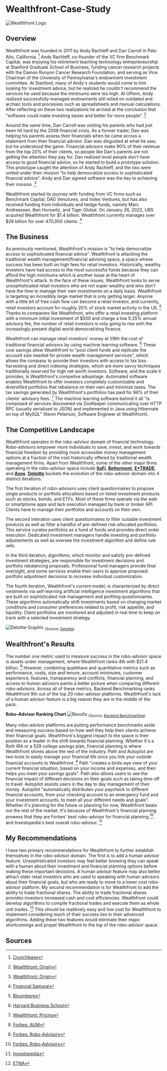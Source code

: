 # Wealthfront-Case-Study

![Wealthfront Logo](Wealthfront-Logo.png)

## Overview

Wealthfront was founded in 2011 by Andy Rachleff and Dan Carroll in Palo Alto, California. [^1] Andy Rachleff, co-founder of the VC firm Benchmark Capital, was enjoying his retirement teaching technology entrepreneurship at Stanford Graduate School of Business, funding cancer research projects with the Damon Runyon Cancer Research Foundation, and serving as Vice Chairman of the University of Pennsylvania's endowment investment committee. At Stanford, many of Andy's students would come to him looking for investment advice, but he realized he couldn't recommend the services he used because the minimums were too high. At UPenn, Andy realized successfully-managed endowments still relied on outdated and archaic tools and processes such as spreadsheets and manual calculations. After reflecting on these two realizations he arrived at the conclusion that "software could make investing easier and better for more people". [^2]

Around the same time, Dan Carroll was visiting his parents who had just been hit hard by the 2008 financial crisis. As a former trader, Dan was helping his parents assess their financials when he came across a statement from their financial advisor. Dan was disgusted at what he saw, but he understood the game.  Financial advisors make 90% of their revenue from the top 20% of their clients, so people like Dan's parents are not getting the attention they pay for. Dan realized most people don't have access to good financial advice, so he started to build a prototype solution. This prototype caught the attention of Andy Rachleff, and the two were united under their mission "to help democratize access to sophisticated financial advice". Andy and Dan agreed software was the key to achieving their mission. [^2]

Wealthfront started its journey with funding from VC firms such as Benchmark Capital, DAG Venutures, and Index Ventures, but has also received funding from individuals and hedge funds, namely Marc Andreessen, Ben Horowitz, and Tiger Global. On January 26, 2022, UBS acquired Wealthfront for $1.4 billion. Wealthfront currently manages over $28 billion for over 470,000 clients. [^3]

## The Business

As previously mentioned, Wealthfront's mission is "to help democratize access to sophisticated financial advice". Wealthfront is attacking the traditional wealth management/financial advising space, a space whose success has been built on high fees for retail investors. Historically, wealthy investors have had access to the most successful funds because they can afford the high minimums which is another issue at the heart of Wealthfront's attack. In the face of these issues, Wealthfront looks to serve unsophisticated retail investors who are not super wealthy and who don't have the time to manage their own investments on a daily basis. Wealthfront is targeting an incredibly large market that is only getting larger. Anyone with a little bit of free cash flow can become a retail investor, and currently, retail investors account for roughly 20% of stock market activity in the US. [^4] Thanks to companies like Wealthfront, who offer a retail investing platform with a minimum initial investment of $500 and charge a low 0.25% annual advisory fee, the number of retail investors is only going to rise with the increasingly present digital world democratizing finance.

Wealthfront can manage retail investors' money at 1/8th the cost of traditional financial advisors by using machine learning software. [^5] These cost savings allow Wealthfront to "pool client funds and replicate the account size needed for private wealth management services", which allows the company to provide their investors with access to tax loss harvesting and direct indexing strategies, which are more savvy techniques traditionally reserved for high net worth investors. Software, and the scale it provides, is Wealthfront's competive advantage.  Automated software enables Wealthfront to offer investors completely customizable and diversified portfolios that rebalance on their own and minimize taxes. The tax savings generated by Wealthfront's portfolios has paid for 96% of their clients' advisory fees. [^6] The machine learning software behind it all "is composed of services discovered via ZooKeeper communicating over HTTP RPC (usually serialized to JSON) and implemented in Java using Hibernate on top of MySQL" (Kevin Peterson, Software Engineer at Wealthfront).

## The Competitive Landscape

Wealthfront operates in the robo-advisor domain of financial technology. Robo-advisors empower more individuals to save, invest, and work towards financial freedom by providing more accessible money management options at a fraction of the cost historically offered by traditional wealth management firms. Apart from Wealthfront, some of the other major firms operating in the robo-advisor space include **[SoFi](https://www.sofi.com/invest/)**, **[Betterment](https://www.betterment.com/)**, **[E*TRADE](https://us.etrade.com/what-we-offer/our-accounts/core-portfolios)**, and **[Axos](https://www.axos.com/invest)**. **[Deloitte](https://www2.deloitte.com/content/dam/Deloitte/de/Documents/financial-services/Deloitte-Robo-safe.pdf)** buckets the evolution of the robo-advisor domain into 4 distinct iterations.

The first iteration of robo-advisors uses client questionnaires to propose single products or portfolio allocations based on listed investment products such as stocks, bonds, and ETFs. Most of these firms operate via the web or smartphone apps and lack execution managed by bank or broker API. Clients have to manage their portfolios and accounts on their own.

The second interation uses client questionnaires to filter suitable investment products as well as filter a handful of pre-defined risk-allocated portfolios. This service curates portfolios as a fund of funds and provides direct order execution. Dedicated investment managers handle investing and portfolio adjustements as well as oversee the investment algorithm and define rule sets.

In the third iteration, algorithms, which monitor and satisfy pre-defined investment strategies, are responsible for investment decisions and portfolio rebalancing proposals. Professional fund managers provide final oversight, and some services enable their users to approve proposed portfolio adjustment decisions to increase individual customization.

The fourth iteration, Wealthfront's current model, is characterized by direct ivestments via self-learning artificial intelligence investment algorithms that are built on sophisticated risk management and profiling questionnaires. These algorithms automatically shift investments based on changing market conditions and consumer preferences related to profit, risk appetite, and liquidity. Client portfolios are monitored and adjusted in real time to keep on track with a selected investment strategy.

![Deloitte Graphic](Robo-Advising-Evolution.png)
<sub>(Source: [Deloitte](https://www2.deloitte.com/content/dam/Deloitte/de/Documents/financial-services/Deloitte-Robo-safe.pdf))</sub>

## Wealthfront's Results

The number one metric used to measure success in the robo-advisor space is assets under management, where Wealthfront ranks 4th with $21.4 billion. [^7] However, combining qualititave and quantitative metrics such as performance, costs, size and tenure, account minimums, customer experience, features, transparency and conflicts, financial planning, and access to human advisors paints a better picture when comparing different robo-advisors. Across all of these metrics, Backend Benchmarking ranks Wealthfront 9th out of the top 20 robo-advisor platforms. Wealthfront's lack of a human advisor feature is a big reason they are in the middle of the pack.

**Robo-Advisor Ranking Chart**
![Results](Robo-Ranking-Chart.png)
<sub>(Source: [Backend Benchmarking](https://www.backendbenchmarking.com/blog/2021/08/the-robo-ranking-best-overall-robo/))</sub>

Many robo-advisor platforms are putting performance benchmarks aside and measuring success based on how well they help their clients achieve their financial goals. Wealthfront's biggest impact to the space is their position as a leader in the shift towards financial planning. Whether it's a Roth IRA or a 529 college savings plan, financial planning is where Wealthfront shines above the rest of the industry. Path and Autopilot are two tools to easily manage your financial life once you link your outside financial accounts to Wealthfront. [^8] Path "creates a birds-eye view of your current financial situation, based on your income and expenses, and then helps you meet your savings goals". Path also allows users to see the financial impact of different decisions on their goals such as taking time off to travel. Autopilot assists users in the day to day management of their money. Autopilot "automatically distributes your paycheck to different financial accounts, from your checking account to an emergency fund and your investment accounts, to meet all your different needs and goals".  Whether it's planning for the future or planning for now, Wealthfront beats out the rest of the market. It's because of Wealthfront's financial planning prowess that they are Forbes' best robo-advisor for financial planning [^8] and Investopedia's best overall robo-advisor. [^9]

## My Recommendations

I have two primary recommendations for Wealthfront to further establish themselves in the robo-advisor domain. The first is to add a human advisor feature. Unsophisticated investors may feel better knowing they can speak with a human about their investment and financial planning options before making these important decisions. A human advisor feature may also better attract older retail investors who are used to speaking with human advisors about their financial goals, but who are ready to move to a lower cost robo-advisor platform. My second recommendation is for Wealthfront to add the ability to trade fractional shares. The ability to trade fractional shares provides investors increased cash and cost efficiencies. Wealthfront could develop algorithms to compile fractional trades and execute them as whole unit trades. [^10] This should be realitively easy and low cost for Wealthfront to implement considering much of their success lies in their advanced algorithms. Adding these two features would eliminate their major shortcomings and propel Wealthfront to the top of the robo-advisor space.

## Sources

[^1]: [Crunchbase](https://www.crunchbase.com/organization/wealthfront)
[^2]: [Wealthfront: Origin](https://www.wealthfront.com/origin) 
[^3]: [Financial Samurai](https://www.financialsamurai.com/is-wealthfront-running-out-of-money/)
[^4]: [Bloomberg](https://www.bloomberg.com/news/articles/2021-11-17/retail-traders-retreat-as-choppy-markets-challenge-easy-profits)
[^5]: [Harvard Business School](https://digital.hbs.edu/platform-rctom/submission/wealthfront-why-automated-advising-and-millennials-were-made-for-each-other/)
[^6]: [Wealthfront: Pricing](https://www.wealthfront.com/pricing)
[^7]: [Forbes: AUM](https://www.forbes.com/advisor/investing/top-robo-advisors-by-aum/)
[^8]: [Forbes: Robo-Advisors](https://www.forbes.com/advisor/investing/best-robo-advisors/)
[^9]: [Investopedia](https://www.investopedia.com/best-robo-advisors-4693125)
[^10]: [ETNA](https://www.etnasoft.com/fractional-shares/)



